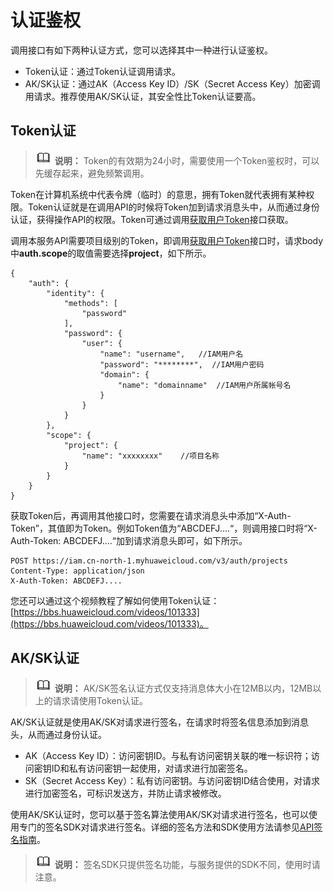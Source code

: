 # 认证鉴权<a name="ecs_01_0013"></a>

调用接口有如下两种认证方式，您可以选择其中一种进行认证鉴权。

-   Token认证：通过Token认证调用请求。
-   AK/SK认证：通过AK（Access Key ID）/SK（Secret Access Key）加密调用请求。推荐使用AK/SK认证，其安全性比Token认证要高。

## Token认证<a name="zh-cn_topic_0121671869_section2417768214391"></a>

>![](public_sys-resources/icon-note.gif) **说明：** 
>Token的有效期为24小时，需要使用一个Token鉴权时，可以先缓存起来，避免频繁调用。

Token在计算机系统中代表令牌（临时）的意思，拥有Token就代表拥有某种权限。Token认证就是在调用API的时候将Token加到请求消息头中，从而通过身份认证，获得操作API的权限。Token可通过调用[获取用户Token](https://support.huaweicloud.com/api-iam/iam_30_0001.html)接口获取。

调用本服务API需要项目级别的Token，即调用[获取用户Token](https://support.huaweicloud.com/api-iam/iam_30_0001.html)接口时，请求body中**auth.scope**的取值需要选择**project**，如下所示。

```
{
    "auth": {
        "identity": {
            "methods": [
                "password"
            ],
            "password": {
                "user": {
                    "name": "username",   //IAM用户名
                    "password": "********",  //IAM用户密码
                    "domain": {
                        "name": "domainname"  //IAM用户所属帐号名
                    }
                }
            }
        },
        "scope": {
            "project": {
                "name": "xxxxxxxx"    //项目名称
            }
        }
    }
}
```

获取Token后，再调用其他接口时，您需要在请求消息头中添加“X-Auth-Token”，其值即为Token。例如Token值为“ABCDEFJ....“，则调用接口时将“X-Auth-Token: ABCDEFJ....“加到请求消息头即可，如下所示。

```
POST https://iam.cn-north-1.myhuaweicloud.com/v3/auth/projects
Content-Type: application/json
X-Auth-Token: ABCDEFJ....
```

您还可以通过这个视频教程了解如何使用Token认证：[https://bbs.huaweicloud.com/videos/101333](https://bbs.huaweicloud.com/videos/101333)。

## AK/SK认证<a name="zh-cn_topic_0121671869_section5887143815518"></a>

>![](public_sys-resources/icon-note.gif) **说明：** 
>AK/SK签名认证方式仅支持消息体大小在12MB以内，12MB以上的请求请使用Token认证。

AK/SK认证就是使用AK/SK对请求进行签名，在请求时将签名信息添加到消息头，从而通过身份认证。

-   AK（Access Key ID）：访问密钥ID。与私有访问密钥关联的唯一标识符；访问密钥ID和私有访问密钥一起使用，对请求进行加密签名。
-   SK（Secret Access Key）：私有访问密钥。与访问密钥ID结合使用，对请求进行加密签名，可标识发送方，并防止请求被修改。

使用AK/SK认证时，您可以基于签名算法使用AK/SK对请求进行签名，也可以使用专门的签名SDK对请求进行签名。详细的签名方法和SDK使用方法请参见[API签名指南](https://support.huaweicloud.com/devg-apisign/api-sign-provide.html)。

>![](public_sys-resources/icon-note.gif) **说明：** 
>签名SDK只提供签名功能，与服务提供的SDK不同，使用时请注意。

